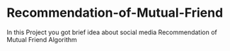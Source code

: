 # Recommendation-of-Mutual-Friend
In this Project you got brief idea about social media Recommendation of Mutual Friend Algorithm   
